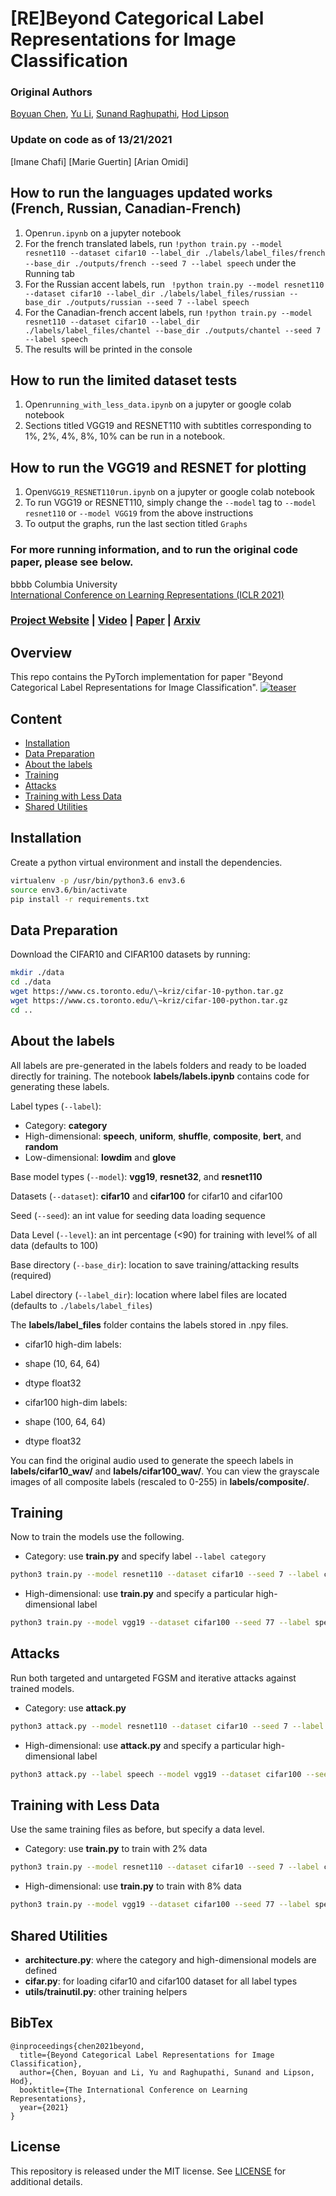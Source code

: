 # [RE]Beyond Categorical Label Representations for Image Classification

### Original Authors
[Boyuan Chen](http://boyuanchen.com/),
[Yu Li](https://www.linkedin.com/in/lilykat),
[Sunand Raghupathi](https://www.linkedin.com/in/sunand-raghupathi),
[Hod Lipson](https://www.hodlipson.com/)
<br>
### Update on code as of 13/21/2021
[Imane Chafi]
[Marie Guertin]
[Arian Omidi]

## How to run the languages updated works (French, Russian, Canadian-French) 
1. Open```run.ipynb``` on a jupyter notebook
2. For the french translated labels, run ```!python train.py --model resnet110 --dataset cifar10 --label_dir ./labels/label_files/french --base_dir ./outputs/french --seed 7 --label speech``` under the Running tab
3. For the Russian accent labels, run ``` !python train.py --model resnet110 --dataset cifar10 --label_dir ./labels/label_files/russian --base_dir ./outputs/russian --seed 7 --label speech```
4. For the Canadian-french accent labels, run ```!python train.py --model resnet110 --dataset cifar10 --label_dir ./labels/label_files/chantel --base_dir ./outputs/chantel --seed 7 --label speech```
5. The results will be printed in the console

## How to run the limited dataset tests
1. Open```running_with_less_data.ipynb``` on a jupyter or google colab notebook
2. Sections titled VGG19 and RESNET110 with subtitles corresponding to 1%, 2%, 4%, 8%, 10% can be run in a notebook. 

## How to run the VGG19 and RESNET for plotting
1. Open```VGG19_RESNET110run.ipynb``` on a jupyter or google colab notebook
2. To run VGG19 or RESNET110, simply change the ```--model``` tag to ```--model resnet110``` or ```--model VGG19``` from the above instructions
3. To output the graphs, run the last section titled ```Graphs```

### For more running information, and to run the original code paper, please see below. 

bbbb
Columbia University
<br>
[International Conference on Learning Representations (ICLR 2021)](https://openreview.net/forum?id=MyHwDabUHZm)

### [Project Website](https://www.creativemachineslab.com/label-representation.html) | [Video](https://www.youtube.com/watch?v=Iq2YjHCAPRQ&t) | [Paper](https://openreview.net/forum?id=MyHwDabUHZm) | [Arxiv](https://arxiv.org/abs/2104.02226)

## Overview
This repo contains the PyTorch implementation for paper "Beyond Categorical Label Representations for Image Classification".
[![teaser](figures/teaser.png)](https://www.youtube.com/watch?v=Iq2YjHCAPRQ&t)

## Content

- [Installation](#installation)
- [Data Preparation](#data-preparation)
- [About the labels](#about-the-labels)
- [Training](#training)
- [Attacks](#attacks)
- [Training with Less Data](#training-with-less-data)
- [Shared Utilities](#shared-utilities)

## Installation

Create a python virtual environment and install the dependencies.

```bash
virtualenv -p /usr/bin/python3.6 env3.6
source env3.6/bin/activate
pip install -r requirements.txt
```

## Data Preparation

Download the CIFAR10 and CIFAR100 datasets by running:
```bash
mkdir ./data
cd ./data
wget https://www.cs.toronto.edu/\~kriz/cifar-10-python.tar.gz
wget https://www.cs.toronto.edu/\~kriz/cifar-100-python.tar.gz
cd ..
```

## About the labels
All labels are pre-generated in the labels folders and ready to be loaded directly for training. The notebook **labels/labels.ipynb** contains code for generating these labels.

Label types (```--label```):
- Category: **category**
- High-dimensional: **speech**, **uniform**, **shuffle**, **composite**, **bert**, and **random**
- Low-dimensional: **lowdim** and **glove**

Base model types (```--model```): **vgg19**, **resnet32**, and **resnet110**

Datasets (```--dataset```): **cifar10** and **cifar100** for cifar10 and cifar100

Seed (```--seed```): an int value for seeding data loading sequence

Data Level (```--level```): an int percentage (<90) for training with level% of all data (defaults to 100)

Base directory (```--base_dir```): location to save training/attacking results (required)

Label directory (```--label_dir```): location where label files are located (defaults to ```./labels/label_files```)

The **labels/label_files** folder contains the labels stored in .npy files.

* cifar10 high-dim labels:
* shape (10, 64, 64)
* dtype float32

* cifar100 high-dim labels:
* shape (100, 64, 64)
* dtype float32

You can find the original audio used to generate the speech labels in **labels/cifar10_wav/** and **labels/cifar100_wav/**. You can view the grayscale images of all composite labels (rescaled to 0-255) in **labels/composite/**.

## Training

Now to train the models use the following.
- Category: use **train.py** and specify label ```--label category```
```bash
python3 train.py --model resnet110 --dataset cifar10 --seed 7 --label category
```

- High-dimensional: use **train.py** and specify a particular high-dimensional label
```bash
python3 train.py --model vgg19 --dataset cifar100 --seed 77 --label speech
```
## Attacks
Run both targeted and untargeted FGSM and iterative attacks against trained models.
- Category: use **attack.py**
```bash
python3 attack.py --model resnet110 --dataset cifar10 --seed 7 --label category
```
- High-dimensional: use **attack.py** and specify a particular high-dimensional label
```bash
python3 attack.py --label speech --model vgg19 --dataset cifar100 --seed 77
```

## Training with Less Data
Use the same training files as before, but specify a data level.

- Category: use **train.py** to train with 2% data
```bash
python3 train.py --model resnet110 --dataset cifar10 --seed 7 --label category --level 2
```

- High-dimensional: use **train.py** to train with 8% data
```bash
python3 train.py --model vgg19 --dataset cifar100 --seed 77 --label speech --level 8
```

## Shared Utilities
- **architecture.py**: where the category and high-dimensional models are defined
- **cifar.py**: for loading cifar10 and cifar100 dataset for all label types
- **utils/trainutil.py**: other training helpers

## BibTex

```
@inproceedings{chen2021beyond,
  title={Beyond Categorical Label Representations for Image Classification},
  author={Chen, Boyuan and Li, Yu and Raghupathi, Sunand and Lipson, Hod},
  booktitle={The International Conference on Learning Representations},
  year={2021}
}
```

## License

This repository is released under the MIT license. See [LICENSE](LICENSE) for additional details.
